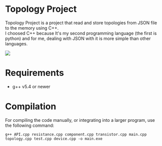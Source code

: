 # Topology Project
<p>Topology Project is a project that read and store topologies from JSON file to the memory using C++. </br>
I choosed C++ because It's my second programming language (the first is python) and for me, dealing with JSON with it is more simple than other languages. </p>

![]((1).jpeg)

# Requirements

  * g++ v5.4 or newer

# Compilation

For compiling the code manually, or integrating into a larger program, use the following command:

```
g++ API.cpp resistance.cpp component.cpp transistor.cpp main.cpp topology.cpp test.cpp device.cpp -o main.exe
```
